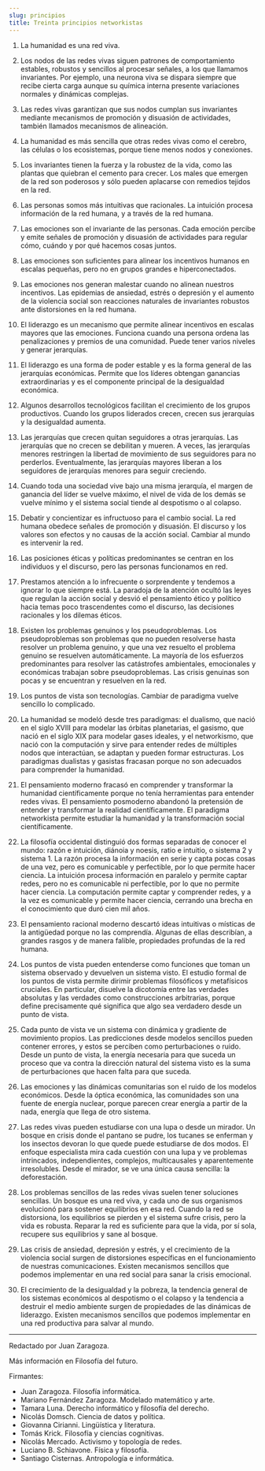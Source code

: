 ```yaml
---
slug: principios
title: Treinta principios networkistas
---
```


1. La humanidad es una red viva.

2. Los nodos de las redes vivas siguen patrones de comportamiento estables, robustos y sencillos al procesar señales, a los que llamamos invariantes. Por ejemplo, una neurona viva se dispara siempre que recibe cierta carga aunque su química interna presente variaciones normales y dinámicas complejas.

3. Las redes vivas garantizan que sus nodos cumplan sus invariantes mediante mecanismos de promoción y disuasión de actividades, también llamados mecanismos de alineación.

4. La humanidad es más sencilla que otras redes vivas como el cerebro, las células o los ecosistemas, porque tiene menos nodos y conexiones.

5. Los invariantes tienen la fuerza y la robustez de la vida, como las plantas que quiebran el cemento para crecer. Los males que emergen de la red son poderosos y sólo pueden aplacarse con remedios tejidos en la red.

6. Las personas somos más intuitivas que racionales. La intuición procesa información de la red humana, y a través de la red humana.

7. Las emociones son el invariante de las personas. Cada emoción percibe y emite señales de promoción y disuasión de actividades para regular cómo, cuándo y por qué hacemos cosas juntos.

8. Las emociones son suficientes para alinear los incentivos humanos en escalas pequeñas, pero no en grupos grandes e hiperconectados.

9. Las emociones nos generan malestar cuando no alinean nuestros incentivos. Las epidemias de ansiedad, estrés o depresión y el aumento de la violencia social son reacciones naturales de invariantes robustos ante distorsiones en la red humana.

10. El liderazgo es un mecanismo que permite alinear incentivos en escalas mayores que las emociones. Funciona cuando una persona ordena las penalizaciones y premios de una comunidad. Puede tener varios niveles y generar jerarquías.

11. El liderazgo es una forma de poder estable y es la forma general de las jerarquías económicas. Permite que los líderes obtengan ganancias extraordinarias y es el componente principal de la desigualdad económica.

12. Algunos desarrollos tecnológicos facilitan el crecimiento de los grupos productivos. Cuando los grupos liderados crecen, crecen sus jerarquías y la desigualdad aumenta.

13. Las jerarquías que crecen quitan seguidores a otras jerarquías. Las jerarquías que no crecen se debilitan y mueren. A veces, las jerarquías menores restringen la libertad de movimiento de sus seguidores para no perderlos. Eventualmente, las jerarquías mayores liberan a los seguidores de jerarquías menores para seguir creciendo.

14. Cuando toda una sociedad vive bajo una misma jerarquía, el margen de ganancia del líder se vuelve máximo, el nivel de vida de los demás se vuelve mínimo y el sistema social tiende al despotismo o al colapso.

15. Debatir y concientizar es infructuoso para el cambio social. La red humana obedece señales de promoción y disuasión. El discurso y los valores son efectos y no causas de la acción social. Cambiar al mundo es intervenir la red.

16. Las posiciones éticas y políticas predominantes se centran en los individuos y el discurso, pero las personas funcionamos en red.

17. Prestamos atención a lo infrecuente o sorprendente y tendemos a ignorar lo que siempre está. La paradoja de la atención ocultó las leyes que regulan la acción social y desvió el pensamiento ético y político hacia temas poco trascendentes como el discurso, las decisiones racionales y los dilemas éticos.

18. Existen los problemas genuinos y los pseudoproblemas. Los pseudoproblemas son problemas que no pueden resolverse hasta resolver un problema genuino, y que una vez resuelto el problema genuino se resuelven automáticamente. La mayoría de los esfuerzos predominantes para resolver las catástrofes ambientales, emocionales y económicas trabajan sobre pseudoproblemas. Las crisis genuinas son pocas y se encuentran y resuelven en la red.

19. Los puntos de vista son tecnologías. Cambiar de paradigma vuelve sencillo lo complicado.

20. La humanidad se modeló desde tres paradigmas: el dualismo, que nació en el siglo XVIII para modelar las órbitas planetarias, el gasismo, que nació en el siglo XIX para modelar gases ideales, y el networkismo, que nació con la computación y sirve para entender redes de múltiples nodos que interactúan, se adaptan y pueden formar estructuras. Los paradigmas dualistas y gasistas fracasan porque no son adecuados para comprender la humanidad.

21. El pensamiento moderno fracasó en comprender y transformar la humanidad científicamente porque no tenía herramientas para entender redes vivas. El pensamiento posmoderno abandonó la pretensión de entender y transformar la realidad científicamente. El paradigma networkista permite estudiar la humanidad y la transformación social científicamente.

22. La filosofía occidental distinguió dos formas separadas de conocer el mundo: razón e intuición, diánoia y noesis, ratio e intuitio, o sistema 2 y sistema 1. La razón procesa la información en serie y capta pocas cosas de una vez, pero es comunicable y perfectible, por lo que permite hacer ciencia. La intuición procesa información en paralelo y permite captar redes, pero no es comunicable ni perfectible, por lo que no permite hacer ciencia. La computación permite captar y comprender redes, y a la vez es comunicable y permite hacer ciencia, cerrando una brecha en el conocimiento que duró cien mil años.

23. El pensamiento racional moderno descartó ideas intuitivas o místicas de la antigüedad porque no las comprendía. Algunas de ellas describían, a grandes rasgos y de manera falible, propiedades profundas de la red humana.

24. Los puntos de vista pueden entenderse como funciones que toman un sistema observado y devuelven un sistema visto. El estudio formal de los puntos de vista permite dirimir problemas filosóficos y metafísicos cruciales. En particular, disuelve la dicotomía entre las verdades absolutas y las verdades como construcciones arbitrarias, porque define precisamente qué significa que algo sea verdadero desde un punto de vista.

25. Cada punto de vista ve un sistema con dinámica y gradiente de movimiento propios. Las predicciones desde modelos sencillos pueden contener errores, y estos se perciben como perturbaciones o ruido. Desde un punto de vista, la energía necesaria para que suceda un proceso que va contra la dirección natural del sistema visto es la suma de perturbaciones que hacen falta para que suceda.

26. Las emociones y las dinámicas comunitarias son el ruido de los modelos económicos. Desde la óptica económica, las comunidades son una fuente de energía nuclear, porque parecen crear energía a partir de la nada, energía que llega de otro sistema.

27. Las redes vivas pueden estudiarse con una lupa o desde un mirador. Un bosque en crisis donde el pantano se pudre, los tucanes se enferman y los insectos devoran lo que quede puede estudiarse de dos modos. El enfoque especialista mira cada cuestión con una lupa y ve problemas intrincados, independientes, complejos, multicausales y aparentemente irresolubles. Desde el mirador, se ve una única causa sencilla: la deforestación.

28. Los problemas sencillos de las redes vivas suelen tener soluciones sencillas. Un bosque es una red viva, y cada uno de sus organismos evolucionó para sostener equilibrios en esa red. Cuando la red se distorsiona, los equilibrios se pierden y el sistema sufre crisis, pero la vida es robusta. Reparar la red es suficiente para que la vida, por sí sola, recupere sus equilibrios y sane al bosque.

29. Las crisis de ansiedad, depresión y estrés, y el crecimiento de la violencia social surgen de distorsiones específicas en el funcionamiento de nuestras comunicaciones. Existen mecanismos sencillos que podemos implementar en una red social para sanar la crisis emocional.

30. El crecimiento de la desigualdad y la pobreza, la tendencia general de los sistemas económicos al despotismo o el colapso y la tendencia a destruir el medio ambiente surgen de propiedades de las dinámicas de liderazgo. Existen mecanismos sencillos que podemos implementar en una red productiva para salvar al mundo.

---


Redactado por Juan Zaragoza.

Más información en Filosofía del futuro.

Firmantes:
- Juan Zaragoza. Filosofía informática.
- Mariano Fernández Zaragoza.  Modelado matemático y arte.
- Tamara Luna. Derecho informático y filosofía del derecho.
- Nicolás Domsch. Ciencia de datos y política.
- Giovanna Cirianni. Lingüística y literatura.
- Tomás Krick. Filosofía y ciencias cognitivas.
- Nicolás Mercado. Activismo y topología de redes.
- Luciano B. Schiavone. Física y filosofía.
- Santiago Cisternas. Antropología e informática.



